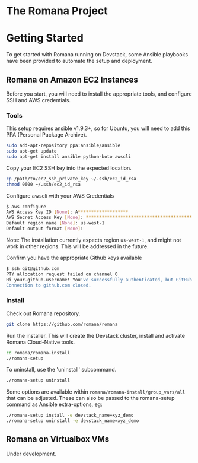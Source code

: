 # The Romana Project


# Getting Started

To get started with Romana running on Devstack, some Ansible playbooks have been provided to automate the setup and deployment.

## Romana on Amazon EC2 Instances

Before you start, you will need to install the appropriate tools, and configure SSH and AWS credentials.

### Tools

This setup requires ansible v1.9.3+, so for Ubuntu, you will need to add this PPA (Personal Package Archive).
```bash
sudo add-apt-repository ppa:ansible/ansible
sudo apt-get update
sudo apt-get install ansible python-boto awscli
```

Copy your EC2 SSH key into the expected location.
```bash
cp /path/to/ec2_ssh_private_key ~/.ssh/ec2_id_rsa
chmod 0600 ~/.ssh/ec2_id_rsa
```

Configure awscli with your AWS Credentials
```bash session
$ aws configure
AWS Access Key ID [None]: A*******************
AWS Secret Access Key [None]: ****************************************
Default region name [None]: us-west-1
Default output format [None]: 
```
Note: The installation currently expects region ``us-west-1``, and might not work in other regions.
This will be addressed in the future.

Confirm you have the appropriate Github keys available
```bash session
$ ssh git@github.com
PTY allocation request failed on channel 0
Hi your-github-username! You've successfully authenticated, but GitHub does not provide shell access.
Connection to github.com closed.
```

### Install

Check out Romana repository.
```bash
git clone https://github.com/romana/romana
```

Run the installer. This will create the Devstack cluster, install and activate Romana Cloud-Native tools.
```bash
cd romana/romana-install
./romana-setup
```

To uninstall, use the 'uninstall' subcommand.
```bash
./romana-setup uninstall
```

Some options are available within ``romana/romana-install/group_vars/all`` that can be adjusted.
These can also be passed to the romana-setup command as Ansible extra-options, eg:
```bash
./romana-setup install -e devstack_name=xyz_demo
./romana-setup uninstall -e devstack_name=xyz_demo
```

## Romana on Virtualbox VMs

Under development.


